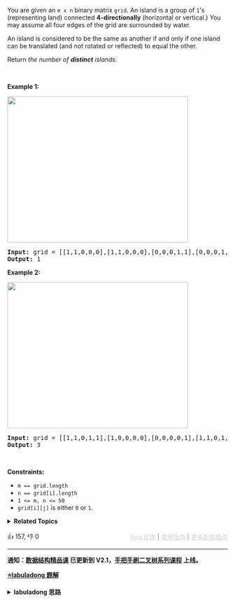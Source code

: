 <p>You are given an <code>m x n</code> binary matrix <code>grid</code>. An island is a group of <code>1</code>'s (representing land) connected <strong>4-directionally</strong> (horizontal or vertical.) You may assume all four edges of the grid are surrounded by water.</p>

<p>An island is considered to be the same as another if and only if one island can be translated (and not rotated or reflected) to equal the other.</p>

<p>Return <em>the number of <b>distinct</b> islands</em>.</p>

<p>&nbsp;</p> 
<p><strong class="example">Example 1:</strong></p> 
<img alt="" src="https://assets.leetcode.com/uploads/2021/05/01/distinctisland1-1-grid.jpg" style="width: 413px; height: 334px;" /> 
<pre>
<strong>Input:</strong> grid = [[1,1,0,0,0],[1,1,0,0,0],[0,0,0,1,1],[0,0,0,1,1]]
<strong>Output:</strong> 1
</pre>

<p><strong class="example">Example 2:</strong></p> 
<img alt="" src="https://assets.leetcode.com/uploads/2021/05/01/distinctisland1-2-grid.jpg" style="width: 413px; height: 334px;" /> 
<pre>
<strong>Input:</strong> grid = [[1,1,0,1,1],[1,0,0,0,0],[0,0,0,0,1],[1,1,0,1,1]]
<strong>Output:</strong> 3
</pre>

<p>&nbsp;</p> 
<p><strong>Constraints:</strong></p>

<ul> 
 <li><code>m == grid.length</code></li> 
 <li><code>n == grid[i].length</code></li> 
 <li><code>1 &lt;= m, n &lt;= 50</code></li> 
 <li><code>grid[i][j]</code> is either <code>0</code> or <code>1</code>.</li> 
</ul>

<details><summary><strong>Related Topics</strong></summary>深度优先搜索 | 广度优先搜索 | 并查集 | 哈希表 | 哈希函数</details><br>

<div>👍 157, 👎 0<span style='float: right;'><span style='color: gray;'><a href='https://github.com/labuladong/fucking-algorithm/discussions/939' target='_blank' style='color: lightgray;text-decoration: underline;'>bug 反馈</a> | <a href='https://labuladong.gitee.io/article/fname.html?fname=jb插件简介' target='_blank' style='color: lightgray;text-decoration: underline;'>使用指南</a> | <a href='https://labuladong.github.io/algo/images/others/%E5%85%A8%E5%AE%B6%E6%A1%B6.jpg' target='_blank' style='color: lightgray;text-decoration: underline;'>更多配套插件</a></span></span></div>

<div id="labuladong"><hr>

**通知：[数据结构精品课](https://aep.h5.xeknow.com/s/1XJHEO) 已更新到 V2.1，[手把手刷二叉树系列课程](https://aep.xet.tech/s/3YGcq3) 上线。**



<p><strong><a href="https://labuladong.github.io/article/slug.html?slug=number-of-distinct-islands" target="_blank">⭐️labuladong 题解</a></strong></p>
<details><summary><strong>labuladong 思路</strong></summary>

## 基本思路

如果想把岛屿转化成字符串，说白了就是序列化，序列化说白了就是遍历嘛，前文 [二叉树的序列化和反序列化](https://labuladong.github.io/article/fname.html?fname=二叉树的序列化) 讲了二叉树和字符串互转，这里也是类似的，对于形状相同的岛屿，如果从同一起点出发，`dfs` 函数遍历的顺序肯定是一样的。

所以，遍历顺序从某种意义上说就可以用来描述岛屿的形状，比如下图这两个岛屿：

![](https://labuladong.github.io/pictures/岛屿/6.png)

假设它们的遍历顺序是：

> 下，右，上，撤销上，撤销右，撤销下

如果我用分别用 `1, 2, 3, 4` 代表上下左右，用 `-1, -2, -3, -4` 代表上下左右的撤销，那么可以这样表示它们的遍历顺序：

> 2, 4, 1, -1, -4, -2

**这就相当于是岛屿序列化的结果，只要每次使用 `dfs` 遍历岛屿的时候生成这串数字进行比较，就可以计算到底有多少个不同的岛屿了**。

**详细题解：[一文秒杀所有岛屿题目](https://labuladong.github.io/article/fname.html?fname=岛屿题目)**

**标签：[DFS 算法](https://mp.weixin.qq.com/mp/appmsgalbum?__biz=MzAxODQxMDM0Mw==&action=getalbum&album_id=2122002916411604996)，二维矩阵**

## 解法代码

提示：🟢 标记的是我写的解法代码，🤖 标记的是 chatGPT 翻译的多语言解法代码。如有错误，可以 [点这里](https://github.com/labuladong/fucking-algorithm/issues/1113) 反馈和修正。

<div class="tab-panel"><div class="tab-nav">
<button data-tab-item="cpp" class="tab-nav-button btn " data-tab-group="default" onclick="switchTab(this)">cpp🤖</button>

<button data-tab-item="python" class="tab-nav-button btn " data-tab-group="default" onclick="switchTab(this)">python🤖</button>

<button data-tab-item="java" class="tab-nav-button btn active" data-tab-group="default" onclick="switchTab(this)">java🟢</button>

<button data-tab-item="go" class="tab-nav-button btn " data-tab-group="default" onclick="switchTab(this)">go🤖</button>

<button data-tab-item="javascript" class="tab-nav-button btn " data-tab-group="default" onclick="switchTab(this)">javascript🤖</button>
</div><div class="tab-content">
<div data-tab-item="cpp" class="tab-item " data-tab-group="default"><div class="highlight">

```cpp
// 注意：cpp 代码由 chatGPT🤖 根据我的 java 代码翻译，旨在帮助不同背景的读者理解算法逻辑。
// 本代码已经通过力扣的测试用例，应该可直接成功提交。

class dfs.binaryTree.binaryTree.binaryTree.Solution {
public:
    int numDistinctIslands(vector<vector<int>>& grid) {
        int m = grid.size(), n = grid[0].size();
        // 记录所有岛屿的序列化结果
        unordered_set<string> islands;
        for (int i = 0; i < m; i++) {
            for (int j = 0; j < n; j++) {
                if (grid[i][j] == 1) {
                    // 淹掉这个岛屿，同时存储岛屿的序列化结果
                    string s;
                    // 初始的方向可以随便写，不影响正确性
                    dfs(grid, i, j, s, 's'); // 用字符代替数字，方便后续拼接
                    islands.insert(s);/**<extend up -200>![](https://labuladong.github.io/pictures/岛屿/6.png) */
                }
            }
        }
        // 不相同的岛屿数量
        return islands.size();
    }

private:
    void dfs(vector<vector<int>>& grid, int i, int j, string& s, char dir) {
        int m = grid.size(), n = grid[0].size();
        if (i < 0 || j < 0 || i >= m || j >= n 
            || grid[i][j] == 0) {
            return;
        }
        // 前序遍历位置：进入 (i, j)
        grid[i][j] = 0;
        s += dir;
        dfs(grid, i - 1, j, s, 'u'); // 上
        dfs(grid, i + 1, j, s, 'd'); // 下
        dfs(grid, i, j - 1, s, 'l'); // 左
        dfs(grid, i, j + 1, s, 'r'); // 右
        
        // 后序遍历位置：离开 (i, j)
        s += 'b';
    }
};
```

</div></div>

<div data-tab-item="python" class="tab-item " data-tab-group="default"><div class="highlight">

```python
# 注意：python 代码由 chatGPT🤖 根据我的 java 代码翻译，旨在帮助不同背景的读者理解算法逻辑。
# 本代码还未经过力扣测试，仅供参考，如有疑惑，可以参照我写的 java 代码对比查看。

class dfs.binaryTree.binaryTree.binaryTree.Solution:
    def numDistinctIslands(self, grid: List[List[int]]) -> int:
        m, n = len(grid), len(grid[0])
        islands = set() # 记录所有岛屿的序列化结果
        for i in range(m):
            for j in range(n):
                if grid[i][j] == 1: # 如果岛屿是1
                    # 淹掉这个岛屿，同时存储岛屿的序列化结果
                    sb = [] # 没有StringBuilder，用数组代替
                    # 初始的方向可以随便写，不影响正确性
                    self.dfs(grid, i, j, sb, 666)
                    islands.add("".join(sb))
                    #![](https://labuladong.github.io/pictures/岛屿/6.png)

        return len(islands) # 返回不同的岛屿数量

    def dfs(self, grid: List[List[int]], i: int, j: int, sb: List[str], dir: int) -> None:
        m, n = len(grid), len(grid[0])
        if i < 0 or j < 0 or i >= m or j >= n or grid[i][j] == 0:
            return
        # 前序遍历位置：进入 (i, j)
        grid[i][j] = 0
        sb.append(str(dir)).append(',')

        self.dfs(grid, i - 1, j, sb, 1)  # 上
        self.dfs(grid, i + 1, j, sb, 2)  # 下
        self.dfs(grid, i, j - 1, sb, 3)  # 左
        self.dfs(grid, i, j + 1, sb, 4)  # 右

        # 后序遍历位置：离开 (i, j)
        sb.append(str(-dir)).append(',')
```

</div></div>

<div data-tab-item="java" class="tab-item active" data-tab-group="default"><div class="highlight">

```java
class dfs.binaryTree.binaryTree.binaryTree.Solution {
    public int numDistinctIslands(int[][] grid) {
        int m = grid.length, n = grid[0].length;
        // 记录所有岛屿的序列化结果
        HashSet<String> islands = new HashSet<>();
        for (int i = 0; i < m; i++) {
            for (int j = 0; j < n; j++) {
                if (grid[i][j] == 1) {
                    // 淹掉这个岛屿，同时存储岛屿的序列化结果
                    StringBuilder sb = new StringBuilder();
                    // 初始的方向可以随便写，不影响正确性
                    dfs(grid, i, j, sb, 666);
                    islands.add(sb.toString());/**<extend up -200>![](https://labuladong.github.io/pictures/岛屿/6.png) */
                }
            }
        }
        // 不相同的岛屿数量
        return islands.size();
    }

    private void dfs(int[][] grid, int i, int j, StringBuilder sb, int dir) {
        int m = grid.length, n = grid[0].length;
        if (i < 0 || j < 0 || i >= m || j >= n 
            || grid[i][j] == 0) {
            return;
        }
        // 前序遍历位置：进入 (i, j)
        grid[i][j] = 0;
        sb.append(dir).append(',');
        
        dfs(grid, i - 1, j, sb, 1); // 上
        dfs(grid, i + 1, j, sb, 2); // 下
        dfs(grid, i, j - 1, sb, 3); // 左
        dfs(grid, i, j + 1, sb, 4); // 右
        
        // 后序遍历位置：离开 (i, j)
        sb.append(-dir).append(',');
    }
}
```

</div></div>

<div data-tab-item="go" class="tab-item " data-tab-group="default"><div class="highlight">

```go
// 注意：go 代码由 chatGPT🤖 根据我的 java 代码翻译，旨在帮助不同背景的读者理解算法逻辑。
// 本代码已经通过力扣的测试用例，应该可直接成功提交。

// LeetCode问题“不同岛屿的数量”的解决方案： https://leetcode.com/problems/number-of-distinct-islands/
// 作者：Obadiah Crowe
// 时间：2021年7月29日
import (
	"fmt"
	"strconv"
	"strings"
)

func numDistinctIslands(grid [][]int) int {
	// 计算行数和列数
	m, n := len(grid), len(grid[0])

	// 存储所有不同岛屿的序列化结果
	islands := make(map[string]bool)
	for i := 0; i < m; i++ {
		for j := 0; j < n; j++ {
			if grid[i][j] == 1 {
				// 淹没此岛屿，同时存储其序列化结果
				var sb strings.Builder
				// 初始方向可以是任意的，不会影响正解
				dfs(grid, i, j, &sb, 666)
				islands[sb.String()] = true
				/**<向上扩展-200>
				![](https://labuladong.github.io/pictures/岛屿/6.png)
				*/
			}
		}
	}

	// 岛屿数量即为不同岛屿序列化结果的数量
	return len(islands)
}

func dfs(grid [][]int, i, j int, sb *strings.Builder, dir int) {
	// 计算行数和列数
	m, n := len(grid), len(grid[0])

	// 如果(i, j)不在网格范围内, 或者是海洋, 直接返回
	if i < 0 || j < 0 || i >= m || j >= n || grid[i][j] == 0 {
		return
	}

	// pre-order: 进入点(i, j)
	grid[i][j] = 0 // 淹没该岛屿
	sb.WriteString(strconv.Itoa(dir) + ",") //记录方向

	dfs(grid, i-1, j, sb, 1) // 上
	dfs(grid, i+1, j, sb, 2) // 下
	dfs(grid, i, j-1, sb, 3) // 左
	dfs(grid, i, j+1, sb, 4) // 右

	// post-order: 离开点(i, j)
	sb.WriteString(strconv.Itoa(-dir) + ",") // 记录方向
}
```

</div></div>

<div data-tab-item="javascript" class="tab-item " data-tab-group="default"><div class="highlight">

```javascript
// 注意：javascript 代码由 chatGPT🤖 根据我的 java 代码翻译，旨在帮助不同背景的读者理解算法逻辑。
// 本代码还未经过力扣测试，仅供参考，如有疑惑，可以参照我写的 java 代码对比查看。

var numDistinctIslands = function(grid) {
    var m = grid.length, n = grid[0].length;
    // Record the serialization results of all islands
    var islands = new Set();
    for(var i=0; i<m; i++) {
        for(var j=0; j<n; j++) {
            if(grid[i][j] == 1) {
                // Drown the island and store the serialization result of the island
                var sb = new StringBuilder();
                // The initial direction can be written randomly, which does not affect the correctness
                dfs(grid, i, j, sb, 666);
                islands.add(sb.toString());/**<extend up -200>![](https://labuladong.github.io/pictures/岛屿/6.png) */
            }
        }
    } 
    // The number of different islands
    return islands.size();

    function dfs(grid, i, j, sb, dir) {
        if(i<0 || j<0 || i>=m || j>=n || grid[i][j] == 0) {
            return;
        } 
        // Pre-order traversal position: enter (i, j)
        grid[i][j] = 0;
        sb.append(dir).append(',');

        dfs(grid, i-1, j, sb, 1); // up
        dfs(grid, i+1, j, sb, 2); // down
        dfs(grid, i, j-1, sb, 3); // left
        dfs(grid, i, j+1, sb, 4); // right

        // Post-order traversal position: leave (i, j)
        sb.append(-dir).append(',');
    }
};
```

</div></div>
</div></div>

**类似题目**：
  - [1020. 飞地的数量 🟠](/problems/number-of-enclaves)
  - [1254. 统计封闭岛屿的数目 🟠](/problems/number-of-closed-islands)
  - [1905. 统计子岛屿 🟠](/problems/count-sub-islands)
  - [200. 岛屿数量 🟠](/problems/number-of-islands)
  - [695. 岛屿的最大面积 🟠](/problems/max-area-of-island)
  - [剑指 Offer II 105. 岛屿的最大面积 🟠](/problems/ZL6zAn)

</details>
</div>



